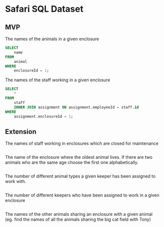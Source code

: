 # Safari SQL Dataset

## MVP
The names of the animals in a given enclosure
```sql
SELECT
    name
FROM
    animal
WHERE
    enclosureId = 1;
```

The names of the staff working in a given enclosure
```sql
SELECT
    *
FROM
    staff
    INNER JOIN assignment ON assignment.employeeId = staff.id
WHERE
    assignment.enclosureId = 1;
```

## Extension
The names of staff working in enclosures which are closed for maintenance
```

```
The name of the enclosure where the oldest animal lives. If there are two animals who are the same age choose the first one alphabetically.
```

```
The number of different animal types a given keeper has been assigned to work with.
```

```
The number of different keepers who have been assigned to work in a given enclosure
```

```

The names of the other animals sharing an enclosure with a given animal (eg. find the names of all the animals sharing the big cat field with Tony)
```

```
